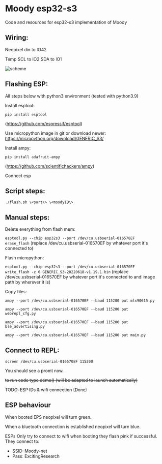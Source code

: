 # Moody esp32-s3
Code and resources for esp32-s3 implementation of Moody 


## Wiring:

Neopixel din to IO42 

Temp 
SCL to IO2
SDA to IO1

![scheme](https://excitingresearch.io/pictures/schema1.jpeg)

## Flashing ESP:

All steps below with python3 environment (tested with python3.9)

Install esptool: 

`pip install esptool`

(https://github.com/espressif/esptool)



Use micropython image in git or download newer: https://micropython.org/download/GENERIC_S3/



Install ampy: 

`pip install adafruit-ampy`

(https://github.com/scientifichackers/ampy)



Connect esp

## Script steps:

`./flash.sh \<port\> \<moodyID\>`


## Manual steps:
Delete everything from flash mem: 

`esptool.py --chip esp32s3 --port /dev/cu.usbserial-016570EF erase_flash`
(replace /dev/cu.usbserial-016570EF by whatever port it's connected to)


Flash micropython:

`esptool.py --chip esp32s3 --port /dev/cu.usbserial-016570EF write_flash -z 0 GENERIC_S3-20220618-v1.19.1.bin`
(replace /dev/cu.usbserial-016570EF by whatever port it's connected to and image path by wherever it is)

Copy files:

`ampy --port /dev/cu.usbserial-016570EF --baud 115200 put mlx90615.py`
  
`ampy --port /dev/cu.usbserial-016570EF --baud 115200 put webrepl_cfg.py`   
  
`ampy --port /dev/cu.usbserial-016570EF --baud 115200 put ble_advertising.py`
  
`ampy --port /dev/cu.usbserial-016570EF --baud 115200 put main.py`



## Connect to REPL: 

`screen /dev/cu.usbserial-016570EF 115200`

You should see a promt now.

~~to run code type demo() (will be adapted to launch automatically)~~

~~TODO: ESP IDs & wifi connection~~ (Done)

## ESP behaviour 
When booted EPS neopixel will turn green. 

When a bluetooth connection is established neopixel will turn blue.

ESPs Only try to connect to wifi when booting they flash pink if successful. They connect to:
- SSID: Moody-net
- Pass: ExcitingResearch




